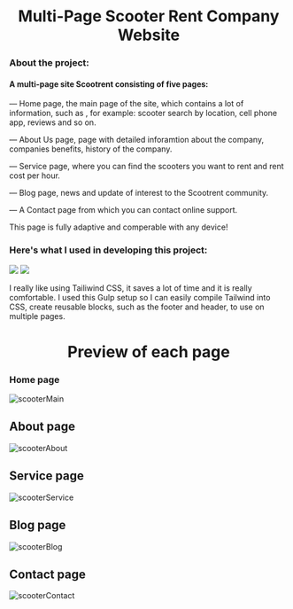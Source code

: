 <h1 align="center">
Multi-Page Scooter Rent Company Website
</h1>

### About the project:

#### A multi-page site Scootrent consisting of five pages:
<p>
— Home page, the main page of the site, which contains a lot of information, such as , for example: scooter search by location, cell phone app, reviews and so on.
</p>
<p>
— About Us page, page with detailed inforamtion about the company, companies benefits, history of the company.
</p>
<p>
— Service page, where you can find the scooters you want to rent and rent cost per hour.
</p>
<p>
— Blog page, news and update of interest to the Scootrent community.
</p>
<p>
— A Contact page from which you can contact online support.
</p>

This page is fully adaptive and comperable with any device!

### Here's what I used in developing this project:

![](https://img.shields.io/badge/Style-Tailwind-informational?style=flat)
![](https://img.shields.io/badge/Compile-Gulp-red?style=flat&logo=gulp)

I really like using Tailiwind CSS, it saves a lot of time and it is really comfortable.
I used this Gulp setup so I can easily compile Tailwind into CSS,
create reusable blocks, such as the footer and header, to use on multiple pages.

<h1 align="center">
Preview of each page
</h1>

### Home page

![scooterMain](https://user-images.githubusercontent.com/106681495/192536305-9db0bbe6-8b0b-4f9b-b685-8e4db557e3c8.png)

## About page

![scooterAbout](https://user-images.githubusercontent.com/106681495/192537768-b0d7f1f0-56cf-4e40-b364-676342575fd3.png)

## Service page

![scooterService](https://user-images.githubusercontent.com/106681495/192537798-cda8d30d-2463-4a66-8189-86f63e32c359.png)

## Blog page

![scooterBlog](https://user-images.githubusercontent.com/106681495/192537824-2dbe2b03-1482-448c-a85f-2c2ab5b8186a.png)


## Contact page

![scooterContact](https://user-images.githubusercontent.com/106681495/192537852-e73ae811-efd9-4e37-a3b2-a7ab8aa849a9.png)



